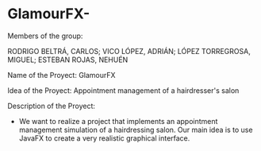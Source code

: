 # GlamourFX-

Members of the group:

RODRIGO BELTRÁ, CARLOS;
VICO LÓPEZ, ADRIÁN;
LÓPEZ TORREGROSA, MIGUEL;
ESTEBAN ROJAS, NEHUÉN

Name of the Proyect: GlamourFX

Idea of the Proyect: Appointment management of a hairdresser's salon

Description of the Proyect: 
- We want to realize a project that implements an appointment management simulation of a hairdressing salon. Our main idea is to use JavaFX to create a very realistic graphical interface.
